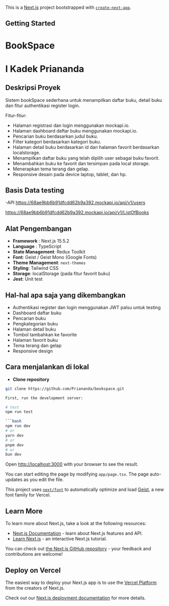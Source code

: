 This is a [Next.js](https://nextjs.org) project bootstrapped with [`create-next-app`](https://nextjs.org/docs/app/api-reference/cli/create-next-app).

## Getting Started

# BookSpace
# I Kadek Priananda

## Deskripsi Proyek
Sistem bookSpace sederhana untuk menampilkan daftar buku, detail buku dan fitur authentikasi register login.

Fitur-fitur:
- Halaman registrasi dan login menggunakan mockapi.io.
- Halaman dashboard daftar buku menggunakan mockapi.io.
- Pencarian buku berdasarkan judul buku.
- Filter kategori berdasarkan kategori buku.
- Halaman detail buku berdasarkan id dan halaman favorit berdasarkan localstorage.
- Menampilkan daftar buku yang telah dipilih user sebagai buku favorit.
- Menambahkan buku ke favorit dan tersimpan pada local storage.
- Menerapkan tema terang dan gelap.
- Responsive desain pada device laptop, tablet, dan hp.

## Basis Data testing
-API
https://68ae9bb6b91dfcdd62b9a392.mockapi.io/api/v1/users

https://68ae9bb6b91dfcdd62b9a392.mockapi.io/api/v1/ListOfBooks

## Alat Pengembangan
- **Framework** : Next.js 15.5.2
- **Language**  : TypeScript
- **State Management**: Redux Toolkit
- **Font**: Geist / Geist Mono (Google Fonts)
- **Theme Management**: `next-themes`
- **Styling**: Tailwind CSS
- **Storage**: localStorage (pada fitur favorit buku)
- **Jest**: Unit test

## Hal-hal apa saja yang dikembangkan
- Authentikasi register dan login menggunakan JWT palsu untuk testing
- Dashboard daftar buku
- Pencarian buku
- Pengkategorian buku
- Halaman detail buku 
- Tombol tambahkan ke favorite
- Halaman favorit buku
- Tema terang dan gelap
- Responsive design

## Cara menjalankan di lokal 
- **Clone repository**  
```bash
git clone https://github.com/Priananda/bookspace.git

First, run the development server:

# test
npm run test

```bash
npm run dev
# or
yarn dev
# or
pnpm dev
# or
bun dev
```

Open [http://localhost:3000](http://localhost:3000) with your browser to see the result.

You can start editing the page by modifying `app/page.tsx`. The page auto-updates as you edit the file.

This project uses [`next/font`](https://nextjs.org/docs/app/building-your-application/optimizing/fonts) to automatically optimize and load [Geist](https://vercel.com/font), a new font family for Vercel.

## Learn More

To learn more about Next.js, take a look at the following resources:

- [Next.js Documentation](https://nextjs.org/docs) - learn about Next.js features and API.
- [Learn Next.js](https://nextjs.org/learn) - an interactive Next.js tutorial.

You can check out [the Next.js GitHub repository](https://github.com/vercel/next.js) - your feedback and contributions are welcome!

## Deploy on Vercel

The easiest way to deploy your Next.js app is to use the [Vercel Platform](https://vercel.com/new?utm_medium=default-template&filter=next.js&utm_source=create-next-app&utm_campaign=create-next-app-readme) from the creators of Next.js.

Check out our [Next.js deployment documentation](https://nextjs.org/docs/app/building-your-application/deploying) for more details.

